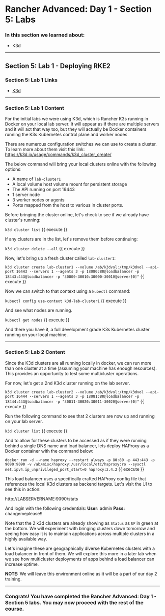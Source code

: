 # Rancher Advanced: Day 1 - Section 5: Labs

### In this section we learned about:

* K3d

____

## Section 5: Lab 1 - Deploying RKE2

### Section 5: Lab 1 Links

* [K3d](https://k3d.io/)

____

### Section 5: Lab 1 Content

For the initial labs we were using K3d, which is Rancher K3s running in Docker on your local lab server. It will appear as if there are multiple servers and it will act that way too, but they will actually be Docker containers running the K3s Kubernetes control plane and worker nodes.

There are numerous configuration switches we can use to create a cluster. To learn more about them visit this link: https://k3d.io/usage/commands/k3d_cluster_create/

The below command will bring your local clusters online with the following options:

* A name of `lab-cluster1`
* A local volume host volume mount for persistent storage
* The API running on port 16443
* 1 server node
* 3 worker nodes or agents
* Ports mapped from the host to various in cluster ports.

Before bringing the cluster online, let's check to see if we already have cluster's running:

`k3d cluster list` {{ execute }}

If any clusters are in the list, let's remove them before continuing:

`k3d cluster delete --all` {{ execute }}

Now, let's bring up a fresh cluster called `lab-cluster1`:

`k3d cluster create lab-cluster1 --volume /ab/k3dvol:/tmp/k3dvol --api-port 16443 --servers 1 --agents 3 -p 18080:80@loadbalancer -p 18443:443@loadbalancer -p "30000-30010:30000-30010@server[0]"` {{ execute }}

Now we can switch to that context using a `kubectl` command:

`kubectl config use-context k3d-lab-cluster1` {{ execute }}

And see what nodes are running.

`kubectl get nodes` {{ execute }}

And there you have it, a full development grade K3s Kubernetes cluster running on your local machine.

____

### Section 5: Lab 2 Content

Since the K3d clusters are all running locally in docker, we can run more than one cluster at a time (assuming your machine has enough resources). This provides an opportunity to test some multicluster operations.

For now, let's get a 2nd K3d cluster running on the lab server.

`k3d cluster create lab-cluster2 --volume /ab/k3dvol:/tmp/k3dvol --api-port 16444 --servers 1 --agents 3 -p 18081:80@loadbalancer -p 18444:443@loadbalancer -p "30011-30020:30011-30020@server[0]"` {{ execute }}

Run the following command to see that 2 clusters are now up and running on your lab server.

`k3d cluster list` {{ execute }}

And to allow for these clusters to be accessed as if they were running behind a single DNS name and load balancer, lets deploy HAProxy as a Docker container with the command below:

`docker run -d --name haproxy --restart always -p 80:80 -p 443:443 -p 9090:9090 -v /ab/misc/haproxy:/usr/local/etc/haproxy:ro --sysctl net.ipv4.ip_unprivileged_port_start=0 haproxy:2.4.2` {{ execute }}

This load balancer uses a specifically crafted HAProxy config file that references the local K3d clusters as backend targets. Let's visit the UI to see this in action:

http://LABSERVERNAME:9090/stats

And login with the following credentials:
**User:** admin
**Pass:** changemeplease!!

Note that the 2 k3d clusters are already showing as `Status` as `UP` in green at the bottom. We will experiment with bringing clusters down tomorrow and seeing how easy it is to maintain applications across multiple clusters in a highly available way.

Let's imagine these are geographically diverse Kubernetes clusters with a load balancer in front of them. We will explore this more in a later lab when we see how multicluster deployments of apps behind a load balancer can increase uptime.

**NOTE:** We will leave this environment online as it will be a part of our day 2 training.

____

### Congrats! You have completed the Rancher Advanced: Day 1 - Section 5 labs. You may now proceed with the rest of the course.
